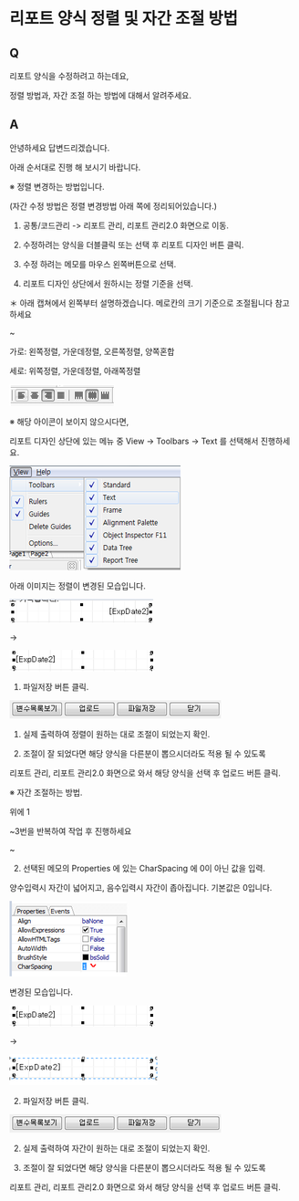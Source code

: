# 리포트 양식 정렬 및 자간 조절 방법

## Q

리포트 양식을 수정하려고 하는데요,

정렬 방법과, 자간 조절 하는 방법에 대해서 알려주세요.

## A

안녕하세요 답변드리겠습니다.

아래 순서대로 진행 해 보시기 바랍니다.

※ 정렬 변경하는 방법입니다.

\(자간 수정 방법은 정렬 변경방법 아래 쪽에 정리되어있습니다.\)

1. 공통/코드관리 -&gt; 리포트 관리, 리포트 관리2.0 화면으로 이동.

1. 수정하려는 양식을 더블클릭 또는 선택 후 리포트 디자인 버튼 클릭.

1. 수정 하려는 메모를 마우스 왼쪽버튼으로 선택.

1. 리포트 디자인 상단에서 원하시는 정렬 기준을 선택.

＊ 아래 캡쳐에서 왼쪽부터 설명하겠습니다. 메로칸의 크기 기준으로 조절됩니다 참고하세요

~

가로: 왼쪽정렬, 가운데정렬, 오른쪽정렬, 양쪽혼합

세로: 위쪽정렬, 가운데정렬, 아래쪽정렬

![](../.gitbook/assets/01%20%2868%29.png)

※ 해당 아이콘이 보이지 않으시다면,

리포트 디자인 상단에 있는 메뉴 중 View -&gt; Toolbars -&gt; Text 를 선택해서 진행하세요.

![](../.gitbook/assets/02view.png)

아래 이미지는 정렬이 변경된 모습입니다.

![](../.gitbook/assets/03-_-_%20%288%29.png)

 -&gt; 

![](../.gitbook/assets/04%20%288%29.png)

1. 파일저장 버튼 클릭.

![](../.gitbook/assets/05%20%2852%29.png)

1. 실제 출력하여 정렬이 원하는 대로 조절이 되었는지 확인.

1. 조절이 잘 되었다면 해당 양식을 다른분이 뽑으시더라도 적용 될 수 있도록

리포트 관리, 리포트 관리2.0 화면으로 와서 해당 양식을 선택 후 업로드 버튼 클릭.

※ 자간 조절하는 방법.

위에 1

~3번을 반복하여 작업 후 진행하세요

~

2. 선택된 메모의 Properties 에 있는 CharSpacing 에 0이 아닌 값을 입력.

양수입력시 자간이 넓어지고, 음수입력시 자간이 좁아집니다. 기본값은 0입니다.

![](../.gitbook/assets/06%20%2824%29.png)

변경된 모습입니다.

![](../.gitbook/assets/07%20%288%29.png)

 -&gt; 

![](../.gitbook/assets/08-_-_%20%281%29.png)

2. 파일저장 버튼 클릭.

![](../.gitbook/assets/09%20%2811%29.png)

2. 실제 출력하여 자간이 원하는 대로 조절이 되었는지 확인.

2. 조절이 잘 되었다면 해당 양식을 다른분이 뽑으시더라도 적용 될 수 있도록

리포트 관리, 리포트 관리2.0 화면으로 와서 해당 양식을 선택 후 업로드 버튼 클릭.

